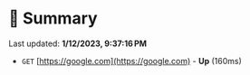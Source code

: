 # 📖 Summary
Last updated: **1/12/2023, 9:37:16 PM**

- `GET` [https://google.com](https://google.com) - **Up** (160ms)
